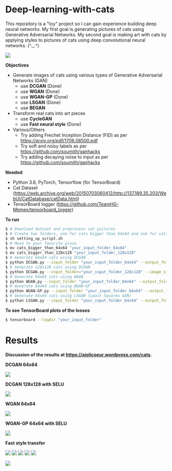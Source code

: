 # Deep-learning-with-cats

This repository is a "toy" project so I can gain experience building deep neural networks. My first goal is generating pictures of cats using Generative Adversarial Networks. My second goal is making art with cats by applying styles to pictures of cats using deep convolutional neural networks. (^._.^)

![](/images/DCGAN_220epochs.gif)

**Objectives**
* Generate images of cats using various types of Generative Adversarial Networks (GAN)
  * use **DCGAN** (Done)
  * use **WGAN** (Done)
  * use **WGAN-GP** (Done)
  * use **LSGAN** (Done)
  * use **BEGAN**
* Transform real cats into art pieces 
  * use **CycleGAN**
  * use **Fast neural style** (Done)
* Various/Others
  * Try adding Frechet Inception Distance (FID) as per https://arxiv.org/pdf/1706.08500.pdf
  * Try soft and noisy labels as per https://github.com/soumith/ganhacks
  * Try adding decaying noise to input as per https://github.com/soumith/ganhacks
  
**Needed**

* Python 3.6, PyTorch, Tensorflow (for TensorBoard)
* Cat Dataset (https://web.archive.org/web/20150703060412/http://137.189.35.203/WebUI/CatDatabase/catData.html)
* TensorBoard logger (https://github.com/TeamHG-Memex/tensorboard_logger)

**To run**
```bash
$ # Download dataset and preprocess cat pictures 
$ # Create two folders, one for cats bigger than 64x64 and one for cats bigger than 128x128
$ sh setting_up_script.sh
$ # Move to your favorite place
$ mv cats_bigger_than_64x64 "your_input_folder_64x64"
$ mv cats_bigger_than_128x128 "your_input_folder_128x128"
$ # Generate 64x64 cats using DCGAN
$ python DCGAN.py --input_folder "your_input_folder_64x64" --output_folder "your_output_folder"
$ # Generate 128x128 cats using DCGAN
$ python DCGAN.py --input_folder="your_input_folder_128x128" --image_size 128 --G_h_size 64 --D_h_size 64 --SELU True
$ # Generate 64x64 cats using WGAN
$ python WGAN.py --input_folder "your_input_folder_64x64" --output_folder "your_output_folder"
$ # Generate 64x64 cats using WGAN-GP
$ python WGAN-GP.py --input_folder "your_input_folder_64x64" --output_folder "your_output_folder" --SELU True
$ # Generate 64x64 cats using LSGAN (Least Squares GAN)
$ python LSGAN.py --input_folder "your_input_folder_64x64" --output_folder "your_output_folder"
```

**To see TensorBoard plots of the losses**
```bash
$ tensorboard --logdir "your_input_folder"
```

# Results

**Discussion of the results at https://ajolicoeur.wordpress.com/cats.**

**DCGAN 64x64**

![](/images/DCGAN_209epoch.png)

**DCGAN 128x128 with SELU**

![](/images/DCGAN_SELU_128x128_epoch605.png)

**WGAN 64x64**

![](/images/WGAN_1408epoch.png)

**WGAN-GP 64x64 with SELU**

![](/images/WGAN_GP_iter15195.png)

**Fast style transfer**

![](/images/cat_style1.jpg)
![](/images/cat_style2.jpg)
![](/images/cat_style3.jpg)
![](/images/cat_style4.jpg)
![](/images/cat_style5.jpg)

![](/images/true_art.jpg)
